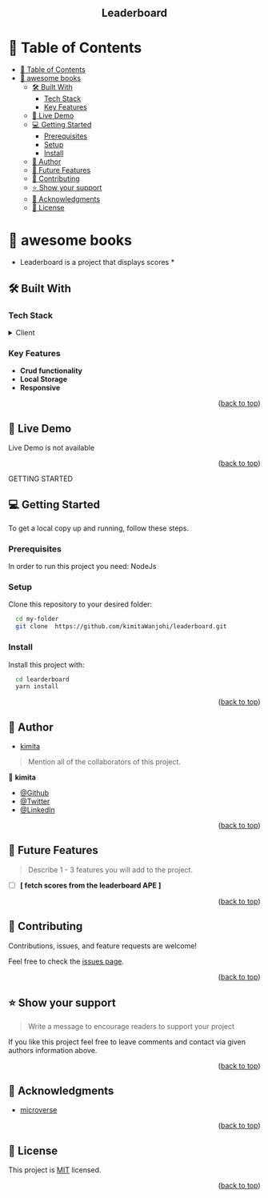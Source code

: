 

<div align="center">
 
  <h2><b>Leaderboard</b></h2>

</div>

<!-- TABLE OF CONTENTS -->

# 📗 Table of Contents

- [📗 Table of Contents](#-table-of-contents)
- [📖 awesome books](#-awesome-books)
  - [🛠 Built With ](#-built-with-)
    - [Tech Stack ](#tech-stack-)
    - [Key Features ](#key-features-)
  - [🚀 Live Demo](#-live-demo)
  - [💻 Getting Started ](#-getting-started-)
    - [Prerequisites](#prerequisites)
    - [Setup](#setup)
    - [Install](#install)
  - [👥 Author ](#-author-)
  - [🔭 Future Features ](#-future-features-)
  - [🤝 Contributing ](#-contributing-)
  - [⭐️ Show your support ](#️-show-your-support-)
  - [🙏 Acknowledgments ](#-acknowledgments-)
  - [📝 License ](#-license-)

<!-- PROJECT DESCRIPTION -->

# 📖 awesome books<a name="about-project"></a>

* Leaderboard is a project that displays scores *

## 🛠 Built With <a name="built-with"></a>

### Tech Stack <a name="tech-stack"></a>


<details>
  <summary>Client</summary>
  <ul>
    <li>Html</li>
    <li>Tailwindcss </li>
    <li>Javascript </li>
    <li> Webpack </li>
  </ul>
</details>



<!-- Features -->

### Key Features <a name="key-features"></a>

- **Crud functionality**
- **Local Storage**
-  **Responsive**
<!-- - **[key_feature_3]** -->

<p align="right">(<a href="#readme-top">back to top</a>)</p>

<!-- LIVE DEMO -->

## 🚀 Live Demo 
Live Demo is not available


<p align="right">(<a href="#readme-top">back to top</a>)</p>

GETTING STARTED

## 💻 Getting Started <a name="getting-started"></a>


To get a local copy up and running, follow these steps.

### Prerequisites

In order to run this project you need: NodeJs 



### Setup

Clone this repository to your desired folder: 



```sh
  cd my-folder
  git clone  https://github.com/kimitaWanjohi/leaderboard.git
```
### Install

Install this project with:


```sh
  cd learderboard
  yarn install 
```

<p align="right">(<a href="#readme-top">back to top</a>)</p>

<!-- AUTHORS -->

## 👥 Author <a name="authors"></a>

- [kimita](https://github.com/kimitaWanjohi)

> Mention all of the collaborators of this project.

👤 **kimita**

- [@Github](https://github.com/kimitawanjohi)
- [@Twitter](https://twitter.com/kimitaw)
- [@LinkedIn](https://linkedin.com/in/kimitawanjohi)



<p align="right">(<a href="#readme-top">back to top</a>)</p>

## 🔭 Future Features <a name="future-features"></a>

> Describe 1 - 3 features you will add to the project.

- [ ] **[ fetch scores from the leaderboard APE ]**


<p align="right">(<a href="#readme-top">back to top</a>)</p>

## 🤝 Contributing <a name="contributing"></a>

Contributions, issues, and feature requests are welcome!

Feel free to check the [issues page](../../issues/).

<p align="right">(<a href="#readme-top">back to top</a>)</p>

## ⭐️ Show your support <a name="support"></a>


> Write a message to encourage readers to support your project

If you like this project feel free to leave comments and contact via given authors information above.

<p align="right">(<a href="#readme-top">back to top</a>)</p>

## 🙏 Acknowledgments <a name="acknowledgements"></a>

- [microverse](https://www.microverse.org/)

<p align="right">(<a href="#readme-top">back to top</a>)</p>

## 📝 License <a name="license"></a>


This project is [MIT](./LICENSE) licensed.

<p align="right">(<a href="#readme-top">back to top</a>)</p>